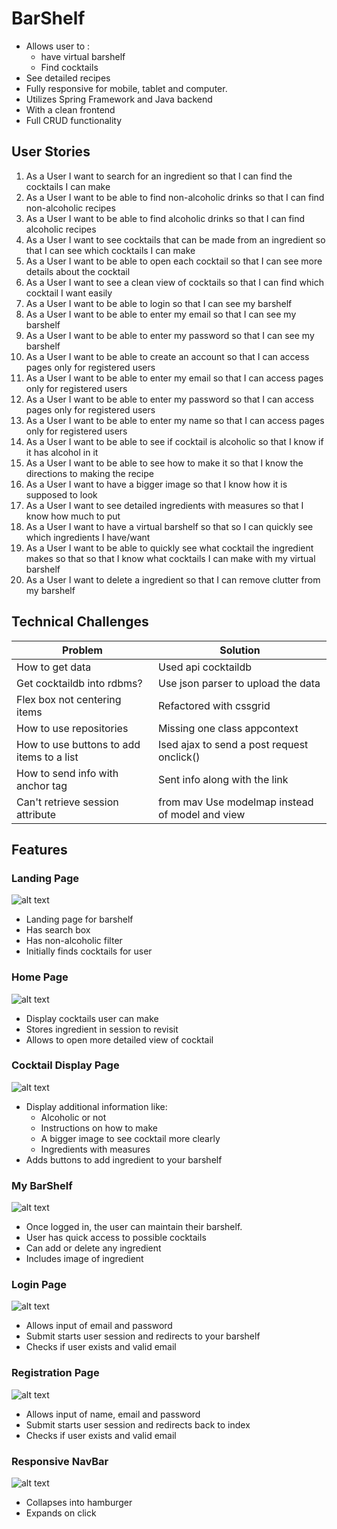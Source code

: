 # BarShelf
- Allows user to : 
  - have virtual barshelf 
  - Find cocktails 
- See detailed recipes
- Fully responsive for mobile, tablet and computer.
- Utilizes Spring Framework and Java backend 
- With a clean frontend 
- Full CRUD functionality

## User Stories
1.	As a	User	I want to	search for an ingredient	so that	I can find the cocktails I can make
2.	As a	User	I want to	be able to find non-alcoholic drinks	so that	I can find non-alcoholic recipes
3.	As a	User	I want to	be able to find alcoholic drinks	so that	I can find alcoholic recipes
4.	As a	User	I want to	see cocktails that can be made from an ingredient	so that	I can see which cocktails I can make
5.	As a	User	I want to	be able to open each cocktail 	so that	I can see more details about the cocktail
6.	As a	User	I want to	see a clean view of cocktails	so that	I can find which cocktail I want easily
7.	As a	User	I want to	be able to login	so that	I can see my barshelf
8.	As a	User	I want to	be able to enter my email	so that	I can see my barshelf
9.	As a	User	I want to	be able to enter my password	so that	I can see my barshelf
10.	As a	User	I want to	be able to create an account	so that	I can access pages only for registered users
11.	As a	User	I want to	be able to enter my email	so that	I can access pages only for registered users
12.	As a	User	I want to	be able to enter my password	so that	I can access pages only for registered users
13.	As a	User	I want to	be able to enter my name	so that	I can access pages only for registered users
14.	As a	User	I want to	be able to see if cocktail is alcoholic	so that	I know if it has alcohol in it
15.	As a	User	I want to	be able to see how to make it	so that	I know the directions to making the recipe
16.	As a	User	I want to	have a bigger image	so that	I know how it is supposed to look
17.	As a	User	I want to	see detailed ingredients with measures	so that	I know how much to put 
18.	As a	User	I want to	have a virtual barshelf	so that	so I can quickly see which ingredients I have/want
19.	As a	User	I want to	be able to quickly see what cocktail the ingredient makes	so that	so that I know what cocktails I can make with my virtual barshelf
20.	As a	User	I want to	delete a ingredient	so that	I can remove clutter from my barshelf


## Technical Challenges 

Problem |	Solution
--------|----------
How to get data	| Used api cocktaildb
Get cocktaildb into rdbms? |	Use json parser to upload the data
Flex box not centering items |	Refactored with cssgrid
How to use repositories |	Missing one class appcontext
How to use buttons to add items to a list |	Ised ajax to send a post request onclick()
How to send info with anchor tag |	Sent info along with the link 
Can't retrieve session attribute | from mav	Use modelmap instead of model and view

## Features 

### Landing Page

![alt text](https://i.imgur.com/2hIAa9M.png)
<br/>
- Landing page for barshelf
- Has search box
- Has non-alcoholic filter
- Initially finds cocktails for user


### Home Page
![alt text](https://i.imgur.com/EaGjl7q.png)
<br/>
- Display cocktails user can make
- Stores ingredient in session to revisit 
- Allows to open more detailed view of cocktail


### Cocktail Display Page
![alt text](https://i.imgur.com/257qELJ.png)
<br/>
- Display additional information like:
  - Alcoholic or not
  - Instructions on how to make
  - A bigger image to see cocktail more clearly
  - Ingredients with measures 
- Adds buttons to add ingredient to your barshelf

### My BarShelf
![alt text](https://i.imgur.com/kmp07X0.png)
<br/>
- Once logged in, the user can maintain their barshelf. 
- User has quick access to possible cocktails
- Can add or delete any ingredient
- Includes image of ingredient

### Login Page 
![alt text](https://i.imgur.com/CDvUyzg.png)

- Allows input of email and password
- Submit starts user session and redirects to your barshelf
- Checks if user exists and valid email

### Registration Page
![alt text](https://i.imgur.com/m5zdEXc.png)

- Allows input of name, email and password
- Submit starts user session and redirects back to index
- Checks if user exists and valid email


### Responsive NavBar <br/>
![alt text](https://i.imgur.com/vWRMnmG.png)
<br/>
- Collapses into hamburger
- Expands on click 


